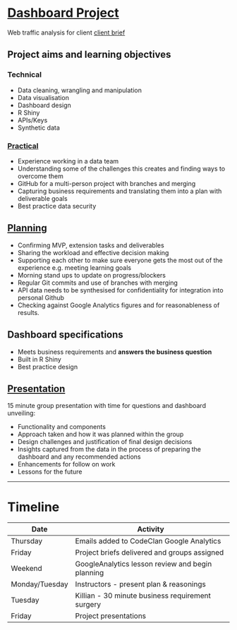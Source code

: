 # [Dashboard Project](https://thisisjohnnylau.shinyapps.io/shiny_dashboard_project/)

Web traffic analysis for client [client brief](client_brief/DE3_Group_2_project_brief.html)


## Project aims and learning objectives

### Technical
* Data cleaning, wrangling and manipulation  
* Data visualisation  
* Dashboard design  
* R Shiny  
* APIs/Keys   
* Synthetic data  

### [Practical](planning/team_goals.html)

* Experience working in a data team  
* Understanding some of the challenges this creates and finding ways to overcome them
* GitHub for a multi-person project with branches and merging  
* Capturing business requirements and translating them into a plan with deliverable goals  
* Best practice data security  

## [Planning](planning/dashboard_project_brainstorm.html)

* Confirming MVP, extension tasks and deliverables
* Sharing the workload and effective decision making
* Supporting each other to make sure everyone gets the most out of the experience e.g. meeting learning goals
* Morning stand ups to update on progress/blockers
* Regular Git commits and use of branches with merging  
* API data needs to be synthesised for confidentiality for integration into personal Github
* Checking against Google Analytics figures and for reasonableness of results. 

## Dashboard specifications

* Meets business requirements and **answers the business question**  
* Built in R Shiny
* Best practice design

## [Presentation](https://docs.google.com/presentation/d/1NcQUp7F1CfNCNU5n42NmqNTDWnIjuApp5n2OLUdUmi0/edit?usp=sharing)

15 minute group presentation with time for questions and dashboard unveiling:

* Functionality and components  
* Approach taken and how it was planned within the group  
* Design challenges and justification of final design decisions  
* Insights captured from the data in the process of preparing the dashboard and any recommended actions  
* Enhancements for follow on work  
* Lessons for the future  

***

# Timeline

| Date | Activity |
|-----------------|-------------------------------------|
| Thursday | Emails added to CodeClan Google Analytics |
| Friday | Project briefs delivered and groups assigned |
| Weekend | GoogleAnalytics lesson review and begin planning |
| Monday/Tuesday | Instructors - present plan & reasonings |
| Tuesday | Killian - 30 minute business requirement surgery  |
| Friday | Project presentations |


